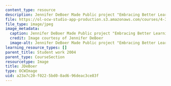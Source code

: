 ```yaml
---
content_type: resource
description: Jennifer DeBoer Made Public project "Embracing Better Learning"
file: https://ol-ocw-studio-app-production.s3.amazonaws.com/courses/4-301-introduction-to-the-visual-arts-spring-2007/a23a7c20f0225bd08ad696deac3ce83f_1deboer.jpg
file_type: image/jpeg
image_metadata:
  caption: Jennifer DeBoer Made Public project "Embracing Better Learning"
  credit: Image courtesy of Jennifer DeBoer
  image-alt: Jennifer DeBoer Made Public project "Embracing Better Learning"
learning_resource_types: []
parent_title: Student work 2004
parent_type: CourseSection
resourcetype: Image
title: JDeBoer
type: OCWImage
uid: a23a7c20-f022-5bd0-8ad6-96deac3ce83f
---
```

